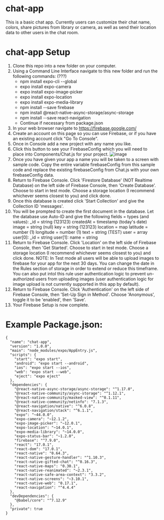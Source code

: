 # chat-app
This is a basic chat app. Currently users can customize their chat name, colors, share pictures from library or camera, as well as send their location data to other users in the chat room.

# chat-app Setup
1. Clone this repo into a new folder on your computer.
2. Using a Command Line Interface navigate to this new folder and run the following commands: (???)
      - npm install expo-cli --global
      - expo install expo-camera
      - expo install expo-image-picker
      - expo install expo-location
      - expo install expo-media-library
      - npm install --save firebase
      - npm install @react-native-async-storage/async-storage
      - npm install --save react-navigation
      - Continue if necessary from package.json
3. In your web browser navigate to https://firebase.google.com/
4. Create an account on this page so you can use Firebase, or if you have an existing account click "Go To Console".
5. Once in Console add a new project with any name you like.
6. Click this button to see your FirebaseConfig which you will need to place into Components/Chat.js for your project.
      ![image](https://user-images.githubusercontent.com/88896427/160430940-aebda5cb-4ebf-4025-9255-076901acb999.png)
7. Once you have given your app a name you will be taken to a screen with sample code. Copy the entire variable firebaseConfig from this sample code and replace the existing firebaseConfig from Chat.js with your own firebaseConfig data.
8. Return to Firebase Console. Click 'Firestore Database' (NOT Realtime Database) on the left side of Firebase Console, then 'Create Database'. Choose to start in test mode. Choose a storage location (I recommend whichever seems closest to you) and click done.
9. Once this database is created click 'Start Collection' and give the Collection ID 'messages'.
10. You will be prompted to create the first document in the database. Let the database use Auto-ID and give the following fields = types (and values):
      _id = string (123123)
      createdAt = timestamp (today's date)
      image = string (null)
      key = string (123123)
      location = map
            latitude = number (1)
            longitude = number (1)
      text = string (TEST)
      user = array
            user[0]: _id = string
            user[1]: name = string
11. Return to Firebase Console. Click 'Location' on the left side of Firebase Console, then 'Get Started'. Choose to start in test mode. Choose a storage location (I recommend whichever seems closest to you) and click done.
      NOTE: In Test mode all users will be able to upload images to firebase for your app for the next 30 days. You can change the date in the Rules section of storage in order to extend or reduce this timeframe. You can also put intol this rule user authentication logic to prevent un-authorized users from uploading images (user authentication logic for image upload is not currently supported in this app by default).
12. Return to Firebase Console. Click 'Authentication' on the left side of Firebase Console, then 'Set-Up Sign in Method'. Choose 'Anonymous', toggle it to be 'enabled', then 'Save'.
13. Your Firebase Setup is now complete.


# Example Package.json:
```
{
  "name": "chat-app",
  "version": "1.0.0",
  "main": "node_modules/expo/AppEntry.js",
  "scripts": {
    "start": "expo start",
    "android": "expo start --android",
    "ios": "expo start --ios",
    "web": "expo start --web",
    "eject": "expo eject"
  },
  "dependencies": {
    "@react-native-async-storage/async-storage": "^1.17.0",
    "@react-native-community/async-storage": "^1.12.1",
    "@react-native-community/masked-view": "^0.1.11",
    "@react-native-community/netinfo": "7.1.3",
    "@react-navigation/native": "^6.0.8",
    "@react-navigation/stack": "^6.1.1",
    "expo": "~44.0.0",
    "expo-camera": "~12.1.2",
    "expo-image-picker": "~12.0.1",
    "expo-location": "~14.0.1",
    "expo-media-library": "~14.0.0",
    "expo-status-bar": "~1.2.0",
    "firebase": "^7.9.0",
    "react": "17.0.1",
    "react-dom": "17.0.1",
    "react-native": "0.64.3",
    "react-native-gesture-handler": "^1.10.3",
    "react-native-gifted-chat": "^0.16.3",
    "react-native-maps": "0.30.1",
    "react-native-reanimated": "~2.3.1",
    "react-native-safe-area-context": "3.3.2",
    "react-native-screens": "~3.10.1",
    "react-native-web": "0.17.1",
    "react-navigation": "^4.4.4"
  },
  "devDependencies": {
    "@babel/core": "^7.12.9"
  },
  "private": true
}
```
